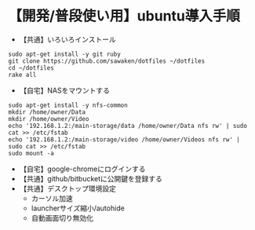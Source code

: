 # 【開発/普段使い用】ubuntu導入手順

* 【共通】いろいろインストール
```
sudo apt-get install -y git ruby
git clone https://github.com/sawaken/dotfiles ~/dotfiles
cd ~/dotfiles
rake all
```
* 【自宅】NASをマウントする
```
sudo apt-get install -y nfs-common
mkdir /home/owner/Data
mkdir /home/owner/Video
echo '192.168.1.2:/main-storage/data /home/owner/Data nfs rw' | sudo cat >> /etc/fstab
echo '192.168.1.2:/main-storage/video /home/owner/Videos nfs rw' | sudo cat >> /etc/fstab
sudo mount -a
```
* 【自宅】google-chromeにログインする
* 【共通】github/bitbucketに公開鍵を登録する
* 【共通】デスクトップ環境設定
    * カーソル加速
    * launcherサイズ縮小/autohide
    * 自動画面切り無効化

